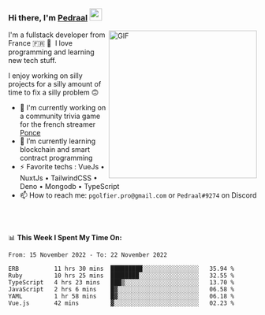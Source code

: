 ### Hi there, I'm <a href="https://pedraal.dev" target="_blank">Pedraal</a> <img src="https://media.giphy.com/media/hvRJCLFzcasrR4ia7z/giphy.gif" width="25px">
<img align="right" alt="GIF" src="https://pedraal.dev/avatar.png" width="300" height="300" />

I'm a fullstack developer from France 🇫🇷 🥖 &nbsp;I love programming and learning new
tech stuff.

I enjoy working on silly projects for a silly amount of time to fix a silly problem 🙃

- 🔭  I'm currently working on a community trivia game for the french streamer <a href="https://twitch.tv/ponce" target="_blank">Ponce</a>
- 🌱 I’m currently learning blockchain and smart contract programming
- ⚡ Favorite techs : VueJs &bull; NuxtJs &bull; TailwindCSS &bull; Deno &bull; Mongodb &bull; TypeScript
- 📫 How to reach me: `pgolfier.pro@gmail.com` or `Pedraal#9274` on Discord

<br>
<br>

📊 **This Week I Spent My Time On:**
<!--START_SECTION:waka-->

```text
From: 15 November 2022 - To: 22 November 2022

ERB          11 hrs 30 mins  █████████░░░░░░░░░░░░░░░░   35.94 %
Ruby         10 hrs 25 mins  ████████░░░░░░░░░░░░░░░░░   32.55 %
TypeScript   4 hrs 23 mins   ███▒░░░░░░░░░░░░░░░░░░░░░   13.70 %
JavaScript   2 hrs 6 mins    █▓░░░░░░░░░░░░░░░░░░░░░░░   06.58 %
YAML         1 hr 58 mins    █▓░░░░░░░░░░░░░░░░░░░░░░░   06.18 %
Vue.js       42 mins         ▓░░░░░░░░░░░░░░░░░░░░░░░░   02.23 %
```

<!--END_SECTION:waka-->
